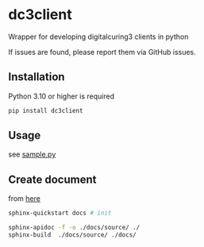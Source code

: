 # dc3client

Wrapper for developing digitalcuring3 clients in python

If issues are found, please report them via GitHub issues.

## Installation

Python 3.10 or higher is required
```bash
pip install dc3client
```

## Usage

see [sample.py](https://github.com/kawamlab/DC3-python/blob/master/sample.py)

## Create document

from [here](https://zero-cheese.com/12248/)
```sh
sphinx-quickstart docs # init
```
```sh
sphinx-apidoc -f -o ./docs/source/ ./
sphinx-build  ./docs/source/ ./docs/
```